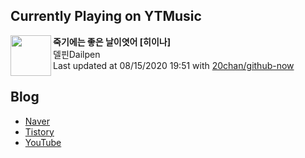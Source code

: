 ## Currently Playing on YTMusic

[<img align="left" height="65" src="https://i.ytimg.com/vi/hErKUtXVWeE/sddefault.jpg?sqp=-oaymwEWCJADEOEBIAQqCghqEJQEGHgg6AJIWg&rs">](https://music.youtube.com/channel/UC9qOWiFp-mL2YHJNkReedFA)

**죽기에는 좋은 날이엿어 [히이나]**  
델핀Dailpen  
Last updated at 08/15/2020 19:51 with [20chan/github-now](https://github.com/20chan/github-now)

## Blog

- [Naver](http://blog.naver.com/neurowhai)
- [Tistory](http://neurowhai.tistory.com/)
- [YouTube](https://www.youtube.com/channel/UCB_v1xU6laBHOeH6z4L-Mtw)
